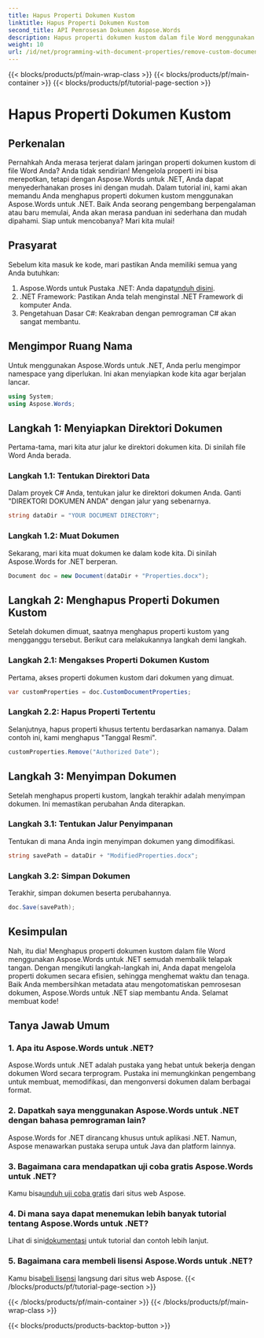 ```yaml
---
title: Hapus Properti Dokumen Kustom
linktitle: Hapus Properti Dokumen Kustom
second_title: API Pemrosesan Dokumen Aspose.Words
description: Hapus properti dokumen kustom dalam file Word menggunakan Aspose.Words untuk .NET. Ikuti panduan langkah demi langkah kami untuk solusi yang cepat dan mudah. Sempurna untuk pengembang.
weight: 10
url: /id/net/programming-with-document-properties/remove-custom-document-properties/
---
```


{{< blocks/products/pf/main-wrap-class >}}
{{< blocks/products/pf/main-container >}}
{{< blocks/products/pf/tutorial-page-section >}}

# Hapus Properti Dokumen Kustom

## Perkenalan

Pernahkah Anda merasa terjerat dalam jaringan properti dokumen kustom di file Word Anda? Anda tidak sendirian! Mengelola properti ini bisa merepotkan, tetapi dengan Aspose.Words untuk .NET, Anda dapat menyederhanakan proses ini dengan mudah. Dalam tutorial ini, kami akan memandu Anda menghapus properti dokumen kustom menggunakan Aspose.Words untuk .NET. Baik Anda seorang pengembang berpengalaman atau baru memulai, Anda akan merasa panduan ini sederhana dan mudah dipahami. Siap untuk mencobanya? Mari kita mulai!

## Prasyarat

Sebelum kita masuk ke kode, mari pastikan Anda memiliki semua yang Anda butuhkan:

1.  Aspose.Words untuk Pustaka .NET: Anda dapat[unduh disini](https://releases.aspose.com/words/net/).
2. .NET Framework: Pastikan Anda telah menginstal .NET Framework di komputer Anda.
3. Pengetahuan Dasar C#: Keakraban dengan pemrograman C# akan sangat membantu.

## Mengimpor Ruang Nama

Untuk menggunakan Aspose.Words untuk .NET, Anda perlu mengimpor namespace yang diperlukan. Ini akan menyiapkan kode kita agar berjalan lancar.

```csharp
using System;
using Aspose.Words;
```

## Langkah 1: Menyiapkan Direktori Dokumen

Pertama-tama, mari kita atur jalur ke direktori dokumen kita. Di sinilah file Word Anda berada.

### Langkah 1.1: Tentukan Direktori Data

Dalam proyek C# Anda, tentukan jalur ke direktori dokumen Anda. Ganti "DIREKTORI DOKUMEN ANDA" dengan jalur yang sebenarnya.

```csharp
string dataDir = "YOUR DOCUMENT DIRECTORY";
```

### Langkah 1.2: Muat Dokumen

Sekarang, mari kita muat dokumen ke dalam kode kita. Di sinilah Aspose.Words for .NET berperan.

```csharp
Document doc = new Document(dataDir + "Properties.docx");
```

## Langkah 2: Menghapus Properti Dokumen Kustom

Setelah dokumen dimuat, saatnya menghapus properti kustom yang mengganggu tersebut. Berikut cara melakukannya langkah demi langkah.

### Langkah 2.1: Mengakses Properti Dokumen Kustom

Pertama, akses properti dokumen kustom dari dokumen yang dimuat.

```csharp
var customProperties = doc.CustomDocumentProperties;
```

### Langkah 2.2: Hapus Properti Tertentu

Selanjutnya, hapus properti khusus tertentu berdasarkan namanya. Dalam contoh ini, kami menghapus "Tanggal Resmi".

```csharp
customProperties.Remove("Authorized Date");
```

## Langkah 3: Menyimpan Dokumen

Setelah menghapus properti kustom, langkah terakhir adalah menyimpan dokumen. Ini memastikan perubahan Anda diterapkan.

### Langkah 3.1: Tentukan Jalur Penyimpanan

Tentukan di mana Anda ingin menyimpan dokumen yang dimodifikasi.

```csharp
string savePath = dataDir + "ModifiedProperties.docx";
```

### Langkah 3.2: Simpan Dokumen

Terakhir, simpan dokumen beserta perubahannya.

```csharp
doc.Save(savePath);
```

## Kesimpulan

Nah, itu dia! Menghapus properti dokumen kustom dalam file Word menggunakan Aspose.Words untuk .NET semudah membalik telapak tangan. Dengan mengikuti langkah-langkah ini, Anda dapat mengelola properti dokumen secara efisien, sehingga menghemat waktu dan tenaga. Baik Anda membersihkan metadata atau mengotomatiskan pemrosesan dokumen, Aspose.Words untuk .NET siap membantu Anda. Selamat membuat kode!

## Tanya Jawab Umum

### 1. Apa itu Aspose.Words untuk .NET?
Aspose.Words untuk .NET adalah pustaka yang hebat untuk bekerja dengan dokumen Word secara terprogram. Pustaka ini memungkinkan pengembang untuk membuat, memodifikasi, dan mengonversi dokumen dalam berbagai format.

### 2. Dapatkah saya menggunakan Aspose.Words untuk .NET dengan bahasa pemrograman lain?
Aspose.Words for .NET dirancang khusus untuk aplikasi .NET. Namun, Aspose menawarkan pustaka serupa untuk Java dan platform lainnya.

### 3. Bagaimana cara mendapatkan uji coba gratis Aspose.Words untuk .NET?
 Kamu bisa[unduh uji coba gratis](https://releases.aspose.com/) dari situs web Aspose.

### 4. Di mana saya dapat menemukan lebih banyak tutorial tentang Aspose.Words untuk .NET?
 Lihat di sini[dokumentasi](https://reference.aspose.com/words/net/) untuk tutorial dan contoh lebih lanjut.

### 5. Bagaimana cara membeli lisensi Aspose.Words untuk .NET?
 Kamu bisa[beli lisensi](https://purchase.aspose.com/buy) langsung dari situs web Aspose.
{{< /blocks/products/pf/tutorial-page-section >}}

{{< /blocks/products/pf/main-container >}}
{{< /blocks/products/pf/main-wrap-class >}}

{{< blocks/products/products-backtop-button >}}
